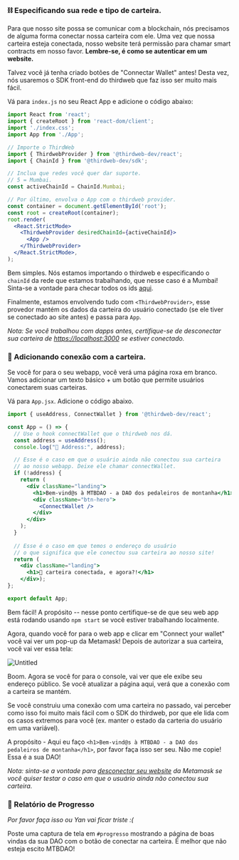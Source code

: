 ### ⛓ Especificando sua rede e tipo de carteira.

Para que nosso site possa se comunicar com a blockchain, nós precisamos de alguma forma conectar nossa carteira com ele. Uma vez que nossa carteira esteja conectada, nosso website terá permissão para chamar smart contracts em nosso favor. **Lembre-se, é como se autenticar em um website.**

Talvez você já tenha criado botões de "Connectar Wallet" antes! Desta vez, nós usaremos o SDK front-end do thirdweb que faz isso ser muito mais fácil.

Vá para `index.js` no seu React App e adicione o código abaixo:

```jsx
import React from 'react';
import { createRoot } from 'react-dom/client';
import './index.css';
import App from './App';

// Importe o ThirdWeb
import { ThirdwebProvider } from '@thirdweb-dev/react';
import { ChainId } from '@thirdweb-dev/sdk';

// Inclua que redes você quer dar suporte.
// 5 = Mumbai.
const activeChainId = ChainId.Mumbai;

// Por último, envolva o App com o thirdweb provider.
const container = document.getElementById('root');
const root = createRoot(container);
root.render(
  <React.StrictMode>
    <ThirdwebProvider desiredChainId={activeChainId}>
      <App />
    </ThirdwebProvider>
  </React.StrictMode>,
);
```

Bem simples. Nós estamos importando o thirdweb e especificando o `chainId` da rede que estamos trabalhando, que nesse caso é a Mumbai! Sinta-se a vontade para checar todos os ids [aqui](https://besu.hyperledger.org/en/stable/Concepts/NetworkID-And-ChainID/). 

Finalmente, estamos envolvendo tudo com `<ThirdwebProvider>`, esse provedor mantém os dados da carteira do usuário conectado (se ele tiver se conectado ao site antes) e passa para `App`.

*Nota: Se você trabalhou com dapps antes, certifique-se de desconectar sua carteira de [https://localhost:3000](https://localhost:3000) se estiver conectado.*

### 🌟 Adicionando conexão com a carteira.

Se você for para o seu webapp, você verá uma página roxa em branco. Vamos adicionar um texto básico + um botão que permite usuários conectarem suas carteiras.

Vá para `App.jsx`. Adicione o código abaixo.

```jsx
import { useAddress, ConnectWallet } from '@thirdweb-dev/react';

const App = () => {
  // Use o hook connectWallet que o thirdweb nos dá.
  const address = useAddress();
  console.log("👋 Address:", address);

  // Esse é o caso em que o usuário ainda não conectou sua carteira
  // ao nosso webapp. Deixe ele chamar connectWallet.
  if (!address) {
    return (
      <div className="landing">
        <h1>Bem-vind@s à MTBDAO - a DAO dos pedaleiros de montanha</h1>
        <div className="btn-hero">
          <ConnectWallet />
        </div>
      </div>
    );
  }
  
  // Esse é o caso em que temos o endereço do usuário
  // o que significa que ele conectou sua carteira ao nosso site!
  return (
    <div className="landing">
      <h1>👀 carteira conectada, e agora?!</h1>
    </div>);
};

export default App;
```

Bem fácil! A propósito -- nesse ponto certifique-se de que seu web app está rodando usando `npm start` se você estiver trabalhando localmente.

Agora, quando você for para o web app e clicar em "Connect your wallet" você vai ver um pop-up da Metamask! Depois de autorizar a sua carteira, você vai ver essa tela:

![Untitled](https://i.imgur.com/qyxndEk.png)

Boom. Agora se você for para o console, vai ver que ele exibe seu endereço público. Se você atualizar a página aqui, verá que a conexão com a carteira se mantém.

Se você construiu uma conexão com uma carteira no passado, vai perceber como isso foi muito mais fácil com o SDK do thirdweb, por que ele lida com os casos extremos para você (ex. manter o estado da carteria do usuário em uma variável).

A propósito - Aqui eu faço `<h1>Bem-vind@s à MTBDAO - a DAO dos pedaleiros de montanha</h1>`, por favor faça isso ser seu. Não me copie! Essa é a sua DAO!

*Nota: sinta-se a vontade para [desconectar seu website](https://metamask.zendesk.com/hc/en-us/articles/360059535551-Disconnect-wallet-from-Dapp) da Metamask se você quiser testar o caso em que o usuário ainda não conectou sua carteira.*

### 🚨 Relatório de Progresso

*Por favor faça isso ou Yan vai ficar triste :(*

Poste uma captura de tela em `#progresso` mostrando a página de boas vindas da sua DAO com o botão de conectar na carteira. É melhor que não esteja escito MTBDAO!